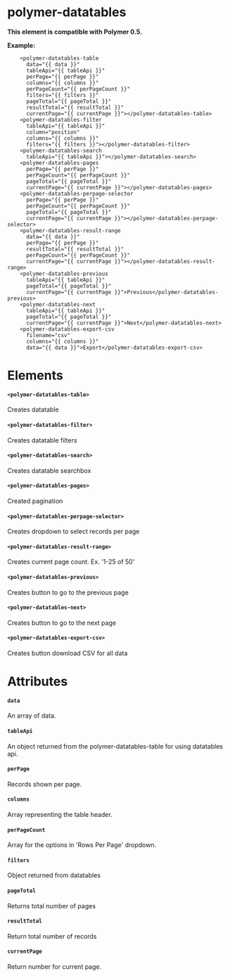 # polymer-datatables

**This element is compatible with Polymer 0.5.**

__Example:__

```
    <polymer-datatables-table
      data="{{ data }}"
      tableApi="{{ tableApi }}"
      perPage="{{ perPage }}"
      columns="{{ columns }}"
      perPageCount="{{ perPageCount }}"
      filters="{{ filters }}"
      pageTotal="{{ pageTotal }}"
      resultTotal="{{ resultTotal }}"
      currentPage="{{ currentPage }}"></polymer-datatables-table>
    <polymer-datatables-filter
      tableApi="{{ tableApi }}"
      column="position"
      columns="{{ columns }}"
      filters="{{ filters }}"></polymer-datatables-filter>
    <polymer-datatables-search
      tableApi="{{ tableApi }}"></polymer-datatables-search>
    <polymer-datatables-pages
      perPage="{{ perPage }}"
      perPageCount="{{ perPageCount }}"
      pageTotal="{{ pageTotal }}"
      currentPage="{{ currentPage }}"></polymer-datatables-pages>
    <polymer-datatables-perpage-selector
      perPage="{{ perPage }}"
      perPageCount="{{ perPageCount }}"
      pageTotal="{{ pageTotal }}"
      currentPage="{{ currentPage }}"></polymer-datatables-perpage-selector>
    <polymer-datatables-result-range
      data="{{ data }}"
      perPage="{{ perPage }}"
      resultTotal="{{ resultTotal }}"
      perPageCount="{{ perPageCount }}"
      currentPage="{{ currentPage }}"></polymer-datatables-result-range>
    <polymer-datatables-previous
      tableApi="{{ tableApi }}"
      pageTotal="{{ pageTotal }}"
      currentPage="{{ currentPage }}">Previous</polymer-datatables-previous>
    <polymer-datatables-next
      tableApi="{{ tableApi }}"
      pageTotal="{{ pageTotal }}"
      currentPage="{{ currentPage }}">Next</polymer-datatables-next>
    <polymer-datatables-export-csv
      filename="csv"
      columns="{{ columns }}"
      data="{{ data }}">Export</polymer-datatables-export-csv>
```
# Elements

#### `<polymer-datatables-table>`

Creates datatable

#### `<polymer-datatables-filter>`

Creates datatable filters

#### `<polymer-datatables-search>`

Creates datatable searchbox

#### `<polymer-datatables-pages>`

Created pagination

#### `<polymer-datatables-perpage-selector>`

Creates dropdown to select records per page

#### `<polymer-datatables-result-range>`

Creates current page count. Ex. '1-25 of 50'

#### `<polymer-datatables-previous>`

Creates button to go to the previous page

#### `<polymer-datatables-next>`

Creates button to go to the next page

#### `<polymer-datatables-export-csv>`

Creates button download CSV for all data

# Attributes

#### `data`

An array of data.

#### `tableApi`

An object returned from the polymer-datatables-table for using datatables api.

#### `perPage`

Records shown  per page.

#### `columns`

Array representing the table header.

#### `perPageCount`

Array for the options in 'Rows Per Page' dropdown.

#### `filters`

Object returned from datatables

#### `pageTotal`

Returns total number of pages

#### `resultTotal`

Return total number of records

#### `currentPage`

Return number for current page.